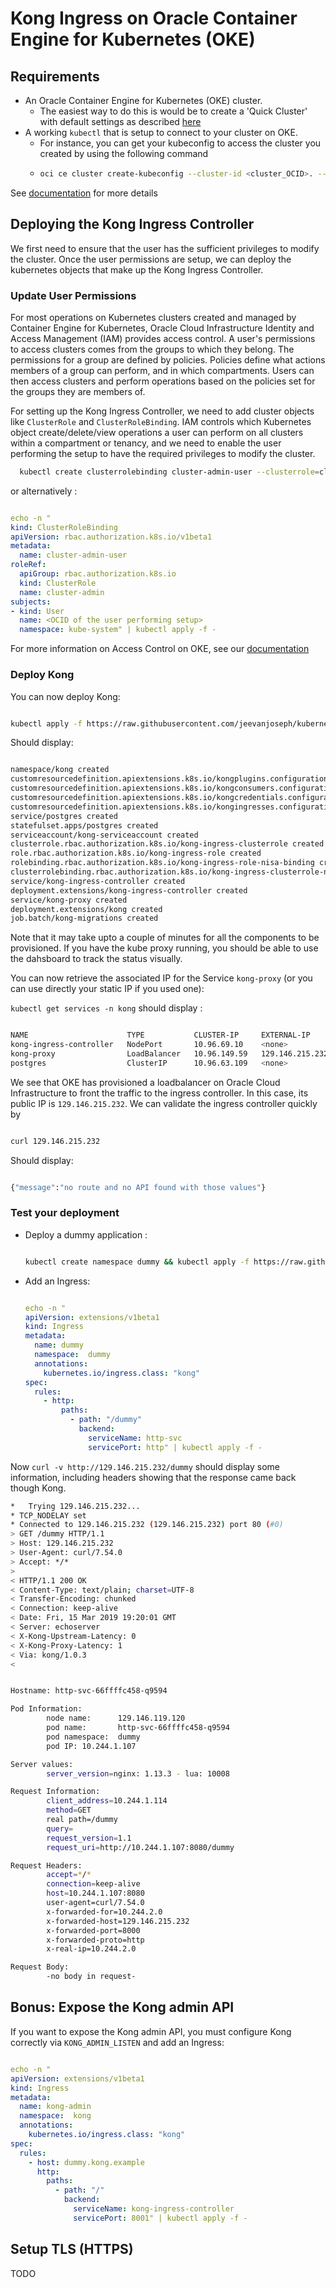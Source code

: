 # Kong Ingress on Oracle Container Engine for Kubernetes (OKE)

## Requirements

- An Oracle Container Engine for Kubernetes (OKE) cluster.
  - The easiest way to do this is would be to create a 'Quick Cluster' with default
   settings as described [here](https://docs.cloud.oracle.com/iaas/Content/ContEng/Tasks/contengcreatingclusterusingoke.htm#create-quick-cluster)
- A working `kubectl`  that is setup to connect to your cluster on OKE.
  - For instance, you can get your kubeconfig to access the cluster you created by using the following command
  - ```bash
    oci ce cluster create-kubeconfig --cluster-id <cluster_OCID>. --file $HOME/.kube/config  --region <region_name>
    ```

See [documentation](https://docs.cloud.oracle.com/iaas/Content/ContEng/Tasks/contengdownloadkubeconfigfile.htm) for more details

## Deploying the Kong Ingress Controller

We first need to ensure that the user has the sufficient privileges to modify the cluster.
Once the user permissions are setup, we can deploy the kubernetes objects that make up the Kong Ingress Controller.

### Update User Permissions

For most operations on Kubernetes clusters created and managed by Container Engine for Kubernetes,
Oracle Cloud Infrastructure Identity and Access Management (IAM) provides access control.
A user's permissions to access clusters comes from the groups to which they belong.
The permissions for a group are defined by policies. Policies define what actions members of a group
can perform, and in which compartments. Users can then access clusters and perform operations based
on the policies set for the groups they are members of.

For setting up the Kong Ingress Controller, we need to add cluster objects like `ClusterRole` and `ClusterRoleBinding`.
IAM controls which Kubernetes object create/delete/view operations a user can perform
on all clusters within a compartment or tenancy, and we need to enable the user performing the
setup to have the required privileges to modify the cluster.

```bash
  kubectl create clusterrolebinding cluster-admin-user --clusterrole=cluster-admin --user=<user_OCID>
```

or alternatively :

```yaml

echo -n "
kind: ClusterRoleBinding
apiVersion: rbac.authorization.k8s.io/v1beta1
metadata:
  name: cluster-admin-user
roleRef:
  apiGroup: rbac.authorization.k8s.io
  kind: ClusterRole
  name: cluster-admin
subjects:
- kind: User
  name: <OCID of the user performing setup>
  namespace: kube-system" | kubectl apply -f -

```

For more information on Access Control on OKE, see our [documentation](https://docs.cloud.oracle.com/iaas/Content/ContEng/Concepts/contengaboutaccesscontrol.htm)

### Deploy Kong

You can now deploy Kong:

```bash

kubectl apply -f https://raw.githubusercontent.com/jeevanjoseph/kubernetes-ingress-controller/master/deploy/single/all-in-one-postgres.yaml

```

Should display:

```bash

namespace/kong created
customresourcedefinition.apiextensions.k8s.io/kongplugins.configuration.konghq.com created
customresourcedefinition.apiextensions.k8s.io/kongconsumers.configuration.konghq.com created
customresourcedefinition.apiextensions.k8s.io/kongcredentials.configuration.konghq.com created
customresourcedefinition.apiextensions.k8s.io/kongingresses.configuration.konghq.com created
service/postgres created
statefulset.apps/postgres created
serviceaccount/kong-serviceaccount created
clusterrole.rbac.authorization.k8s.io/kong-ingress-clusterrole created
role.rbac.authorization.k8s.io/kong-ingress-role created
rolebinding.rbac.authorization.k8s.io/kong-ingress-role-nisa-binding created
clusterrolebinding.rbac.authorization.k8s.io/kong-ingress-clusterrole-nisa-binding created
service/kong-ingress-controller created
deployment.extensions/kong-ingress-controller created
service/kong-proxy created
deployment.extensions/kong created
job.batch/kong-migrations created

```

Note that it may take upto a couple of minutes for all the components to be provisioned. If you have the kube proxy running, you should be able to use the dahsboard to track the status visually.

You can now retrieve the associated IP for the Service `kong-proxy`
(or you can use  directly your static IP if you used one):

`kubectl get services -n kong` should display :

```bash

NAME                      TYPE           CLUSTER-IP     EXTERNAL-IP       PORT(S)                      AGE
kong-ingress-controller   NodePort       10.96.69.10    <none>            8001:30001/TCP               15m
kong-proxy                LoadBalancer   10.96.149.59   129.146.215.232   80:30084/TCP,443:30982/TCP   15m
postgres                  ClusterIP      10.96.63.109   <none>            5432/TCP                     15m

```

We see that OKE has provisioned a loadbalancer on Oracle Cloud Infrastructure to front the traffic to the ingress controller.
In this case, its public IP is `129.146.215.232`. We can validate the ingress controller quickly by 

```bash

curl 129.146.215.232

```

Should display:

```bash

{"message":"no route and no API found with those values"}

```

### Test your deployment

- Deploy a dummy application :
  
  ```bash

  kubectl create namespace dummy && kubectl apply -f https://raw.githubusercontent.com/Kong/kubernetes-ingress-controller/master/deploy/manifests/dummy-application.yaml -n dummy

  ```

- Add an Ingress:

  ```yaml

  echo -n "
  apiVersion: extensions/v1beta1
  kind: Ingress
  metadata:
    name: dummy
    namespace:  dummy
    annotations:
      kubernetes.io/ingress.class: "kong"
  spec:
    rules:
      - http:
          paths:
            - path: "/dummy"
              backend:
                serviceName: http-svc
                servicePort: http" | kubectl apply -f -

  ```

Now `curl -v http://129.146.215.232/dummy` should display some information, including headers showing that the response came back though Kong.

```bash
*   Trying 129.146.215.232...
* TCP_NODELAY set
* Connected to 129.146.215.232 (129.146.215.232) port 80 (#0)
> GET /dummy HTTP/1.1
> Host: 129.146.215.232
> User-Agent: curl/7.54.0
> Accept: */*
>
< HTTP/1.1 200 OK
< Content-Type: text/plain; charset=UTF-8
< Transfer-Encoding: chunked
< Connection: keep-alive
< Date: Fri, 15 Mar 2019 19:20:01 GMT
< Server: echoserver
< X-Kong-Upstream-Latency: 0
< X-Kong-Proxy-Latency: 1
< Via: kong/1.0.3
<


Hostname: http-svc-66ffffc458-q9594

Pod Information:
        node name:      129.146.119.120
        pod name:       http-svc-66ffffc458-q9594
        pod namespace:  dummy
        pod IP: 10.244.1.107

Server values:
        server_version=nginx: 1.13.3 - lua: 10008

Request Information:
        client_address=10.244.1.114
        method=GET
        real path=/dummy
        query=
        request_version=1.1
        request_uri=http://10.244.1.107:8080/dummy

Request Headers:
        accept=*/*
        connection=keep-alive
        host=10.244.1.107:8080
        user-agent=curl/7.54.0
        x-forwarded-for=10.244.2.0
        x-forwarded-host=129.146.215.232
        x-forwarded-port=8000
        x-forwarded-proto=http
        x-real-ip=10.244.2.0

Request Body:
        -no body in request-
```

## Bonus: Expose the Kong admin API

If you want to expose the Kong admin API,
you must configure Kong correctly via `KONG_ADMIN_LISTEN` and add an Ingress:

```yaml

echo -n "
apiVersion: extensions/v1beta1
kind: Ingress
metadata:
  name: kong-admin
  namespace:  kong
  annotations:
    kubernetes.io/ingress.class: "kong"
spec:
  rules:
    - host: dummy.kong.example
      http:
        paths:
          - path: "/"
            backend:
              serviceName: kong-ingress-controller
              servicePort: 8001" | kubectl apply -f -

```

## Setup TLS (HTTPS)
TODO
